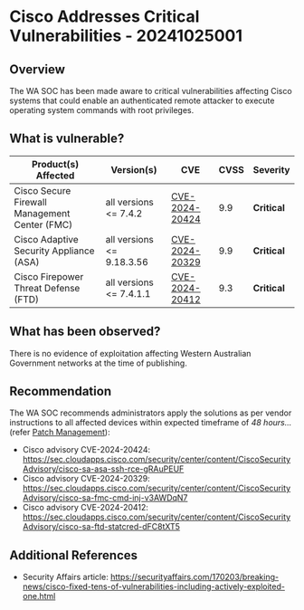 # Cisco Addresses Critical Vulnerabilities - 20241025001

## Overview

The WA SOC has been made aware to critical vulnerabilities affecting Cisco systems that could enable an authenticated remote attacker to execute operating system commands with root privileges.

## What is vulnerable?

| Product(s) Affected                           | Version(s)                 | CVE                                                               | CVSS | Severity     |
| --------------------------------------------- | -------------------------- | ----------------------------------------------------------------- | ---- | ------------ |
| Cisco Secure Firewall Management Center (FMC) | all versions \<= 7.4.2     | [CVE-2024-20424](https://nvd.nist.gov/vuln/detail/CVE-2024-20424) | 9.9  | **Critical** |
| Cisco Adaptive Security Appliance (ASA)       | all versions \<= 9.18.3.56 | [CVE-2024-20329](https://nvd.nist.gov/vuln/detail/CVE-2024-20329) | 9.9  | **Critical** |
| Cisco Firepower Threat Defense (FTD)          | all versions \<= 7.4.1.1   | [CVE-2024-20412](https://nvd.nist.gov/vuln/detail/CVE-2024-20412) | 9.3  | **Critical** |

## What has been observed?

There is no evidence of exploitation affecting Western Australian Government networks at the time of publishing.

## Recommendation

The WA SOC recommends administrators apply the solutions as per vendor instructions to all affected devices within expected timeframe of *48 hours...* (refer [Patch Management](../guidelines/patch-management.md)):

- Cisco advisory CVE-2024-20424: <https://sec.cloudapps.cisco.com/security/center/content/CiscoSecurityAdvisory/cisco-sa-asa-ssh-rce-gRAuPEUF>
- Cisco advisory CVE-2024-20329: <https://sec.cloudapps.cisco.com/security/center/content/CiscoSecurityAdvisory/cisco-sa-fmc-cmd-inj-v3AWDqN7>
- Cisco advisory CVE-2024-20412: <https://sec.cloudapps.cisco.com/security/center/content/CiscoSecurityAdvisory/cisco-sa-ftd-statcred-dFC8tXT5>

## Additional References

- Security Affairs article: <https://securityaffairs.com/170203/breaking-news/cisco-fixed-tens-of-vulnerabilities-including-actively-exploited-one.html>
